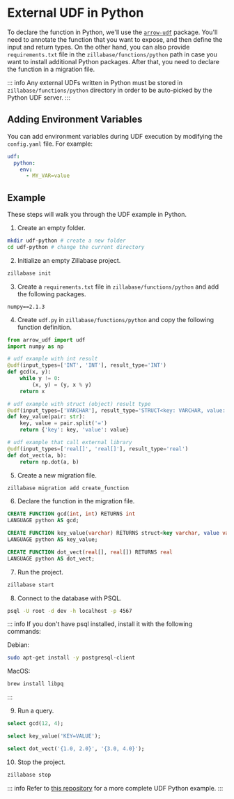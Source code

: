 # External UDF in Python

To declare the function in Python, we'll use the [`arrow-udf`](https://pypi.org/project/arrow-udf/) package. You'll need to annotate the function that you want to expose, and then define the input and return types. On the other hand, you can also provide `requirements.txt` file in the `zillabase/functions/python` path in case you want to install additional Python packages. After that, you need to declare the function in a migration file.

::: info
Any external UDFs written in Python must be stored in `zillabase/functions/python` directory in order to be auto-picked by the Python UDF server.
:::

## Adding Environment Variables

You can add environment variables during UDF execution by modifying the `config.yaml` file. For example:

```yaml
udf:
  python:
    env:
      - MY_VAR=value
```

## Example

These steps will walk you through the UDF example in Python.

1. Create an empty folder.

```sh
mkdir udf-python # create a new folder
cd udf-python # change the current directory
```

2. Initialize an empty Zillabase project.

```sh
zillabase init
```

3. Create a `requirements.txt` file in `zillabase/functions/python` and add the following packages.

```text
numpy==2.1.3
```

4. Create `udf.py` in `zillabase/functions/python` and copy the following function definition.

```python
from arrow_udf import udf
import numpy as np

# udf example with int result
@udf(input_types=['INT', 'INT'], result_type='INT')
def gcd(x, y):
    while y != 0:
        (x, y) = (y, x % y)
    return x

# udf example with struct (object) result type
@udf(input_types=['VARCHAR'], result_type='STRUCT<key: VARCHAR, value: VARCHAR>')
def key_value(pair: str):
    key, value = pair.split('=')
    return {'key': key, 'value': value}

# udf example that call external library
@udf(input_types=['real[]', 'real[]'], result_type='real')
def dot_vect(a, b):
    return np.dot(a, b)
```

5. Create a new migration file.

```sh
zillabase migration add create_function
```

6. Declare the function in the migration file.

```sql
CREATE FUNCTION gcd(int, int) RETURNS int
LANGUAGE python AS gcd;

CREATE FUNCTION key_value(varchar) RETURNS struct<key varchar, value varchar>
LANGUAGE python AS key_value;

CREATE FUNCTION dot_vect(real[], real[]) RETURNS real
LANGUAGE python AS dot_vect;
```

7. Run the project.

```sh
zillabase start
```

8. Connect to the database with PSQL.

```sh
psql -U root -d dev -h localhost -p 4567
```

::: info
If you don't have psql installed, install it with the following commands:

Debian:

```sh
sudo apt-get install -y postgresql-client
```

MacOS:

```sh
brew install libpq
```

:::

9. Run a query.

```sql
select gcd(12, 4);

select key_value('KEY=VALUE');

select dot_vect('{1.0, 2.0}', '{3.0, 4.0}');
```

10. Stop the project.

```sh
zillabase stop
```

::: info
Refer to [this repository](https://github.com/aklivity/zillabase/tree/develop/examples/udf.python) for a more complete UDF Python example.
:::